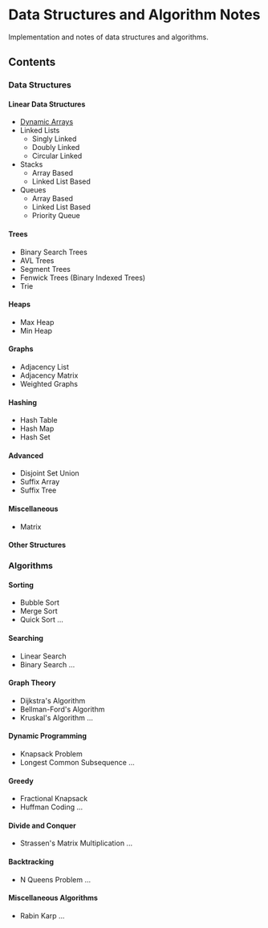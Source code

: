 # Data Structures and Algorithm Notes

Implementation and notes of data structures and algorithms.

## Contents

### Data Structures

#### Linear Data Structures

- [Dynamic Arrays](./dsa_notes/data_structures/arrays/)
- Linked Lists
  - Singly Linked
  - Doubly Linked
  - Circular Linked
- Stacks
  - Array Based
  - Linked List Based
- Queues
  - Array Based
  - Linked List Based
  - Priority Queue

#### Trees

- Binary Search Trees
- AVL Trees
- Segment Trees
- Fenwick Trees (Binary Indexed Trees)
- Trie

#### Heaps

- Max Heap
- Min Heap

#### Graphs

- Adjacency List
- Adjacency Matrix
- Weighted Graphs

#### Hashing

- Hash Table
- Hash Map
- Hash Set

#### Advanced

- Disjoint Set Union
- Suffix Array
- Suffix Tree

#### Miscellaneous

- Matrix

#### Other Structures

### Algorithms

#### Sorting

- Bubble Sort
- Merge Sort
- Quick Sort
...

#### Searching

- Linear Search
- Binary Search
...

#### Graph Theory

- Dijkstra's Algorithm
- Bellman-Ford's Algorithm
- Kruskal's Algorithm
...

#### Dynamic Programming

- Knapsack Problem
- Longest Common Subsequence
...

#### Greedy

- Fractional Knapsack
- Huffman Coding
...

#### Divide and Conquer

- Strassen's Matrix Multiplication
...

#### Backtracking

- N Queens Problem
...

#### Miscellaneous Algorithms

- Rabin Karp
...
